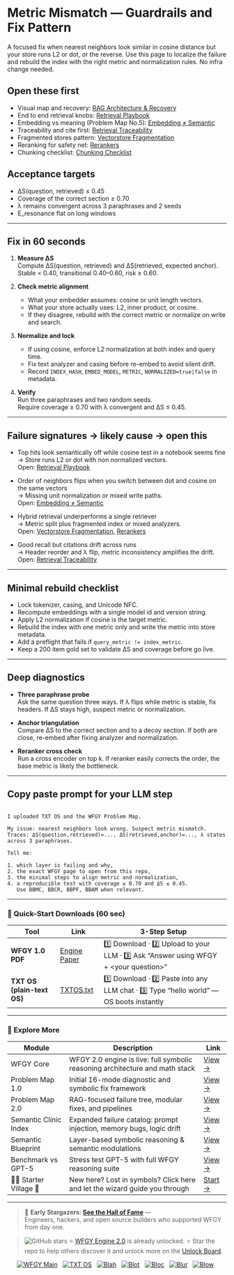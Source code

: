 # Metric Mismatch — Guardrails and Fix Pattern

A focused fix when nearest neighbors look similar in cosine distance but your store runs L2 or dot, or the reverse. Use this page to localize the failure and rebuild the index with the right metric and normalization rules. No infra change needed.

## Open these first
- Visual map and recovery: [RAG Architecture & Recovery](https://github.com/onestardao/WFGY/blob/main/ProblemMap/rag-architecture-and-recovery.md)
- End to end retrieval knobs: [Retrieval Playbook](https://github.com/onestardao/WFGY/blob/main/ProblemMap/retrieval-playbook.md)
- Embedding vs meaning (Problem Map No.5): [Embedding ≠ Semantic](https://github.com/onestardao/WFGY/blob/main/ProblemMap/embedding-vs-semantic.md)
- Traceability and cite first: [Retrieval Traceability](https://github.com/onestardao/WFGY/blob/main/ProblemMap/retrieval-traceability.md)
- Fragmented stores pattern: [Vectorstore Fragmentation](https://github.com/onestardao/WFGY/blob/main/ProblemMap/patterns/pattern_vectorstore_fragmentation.md)
- Reranking for safety net: [Rerankers](https://github.com/onestardao/WFGY/blob/main/ProblemMap/rerankers.md)
- Chunking checklist: [Chunking Checklist](https://github.com/onestardao/WFGY/blob/main/ProblemMap/chunking-checklist.md)

## Acceptance targets
- ΔS(question, retrieved) ≤ 0.45  
- Coverage of the correct section ≥ 0.70  
- λ remains convergent across 3 paraphrases and 2 seeds  
- E_resonance flat on long windows

---

## Fix in 60 seconds
1) **Measure ΔS**  
   Compute ΔS(question, retrieved) and ΔS(retrieved, expected anchor).  
   Stable < 0.40, transitional 0.40–0.60, risk ≥ 0.60.

2) **Check metric alignment**  
   - What your embedder assumes: cosine or unit length vectors.  
   - What your store actually uses: L2, inner product, or cosine.  
   - If they disagree, rebuild with the correct metric or normalize on write and search.

3) **Normalize and lock**  
   - If using cosine, enforce L2 normalization at both index and query time.  
   - Fix text analyzer and casing before re-embed to avoid silent drift.  
   - Record `INDEX_HASH`, `EMBED_MODEL`, `METRIC`, `NORMALIZED=true|false` in metadata.

4) **Verify**  
   Run three paraphrases and two random seeds.  
   Require coverage ≥ 0.70 with λ convergent and ΔS ≤ 0.45.

---

## Failure signatures → likely cause → open this
- Top hits look semantically off while cosine test in a notebook seems fine  
  → Store runs L2 or dot with non normalized vectors.  
  Open: [Retrieval Playbook](https://github.com/onestardao/WFGY/blob/main/ProblemMap/retrieval-playbook.md)

- Order of neighbors flips when you switch between dot and cosine on the same vectors  
  → Missing unit normalization or mixed write paths.  
  Open: [Embedding ≠ Semantic](https://github.com/onestardao/WFGY/blob/main/ProblemMap/embedding-vs-semantic.md)

- Hybrid retrieval underperforms a single retriever  
  → Metric split plus fragmented index or mixed analyzers.  
  Open: [Vectorstore Fragmentation](https://github.com/onestardao/WFGY/blob/main/ProblemMap/patterns/pattern_vectorstore_fragmentation.md), [Rerankers](https://github.com/onestardao/WFGY/blob/main/ProblemMap/rerankers.md)

- Good recall but citations drift across runs  
  → Header reorder and λ flip, metric inconsistency amplifies the drift.  
  Open: [Retrieval Traceability](https://github.com/onestardao/WFGY/blob/main/ProblemMap/retrieval-traceability.md)

---

## Minimal rebuild checklist
- Lock tokenizer, casing, and Unicode NFC.  
- Recompute embeddings with a single model id and version string.  
- Apply L2 normalization if cosine is the target metric.  
- Rebuild the index with one metric only and write the metric into store metadata.  
- Add a preflight that fails if `query_metric != index_metric`.  
- Keep a 200 item gold set to validate ΔS and coverage before go live.

---

## Deep diagnostics
- **Three paraphrase probe**  
  Ask the same question three ways. If λ flips while metric is stable, fix headers. If ΔS stays high, suspect metric or normalization.

- **Anchor triangulation**  
  Compare ΔS to the correct section and to a decoy section. If both are close, re-embed after fixing analyzer and normalization.

- **Reranker cross check**  
  Run a cross encoder on top k. If reranker easily corrects the order, the base metric is likely the bottleneck.

---

## Copy paste prompt for your LLM step

```

I uploaded TXT OS and the WFGY Problem Map.

My issue: nearest neighbors look wrong. Suspect metric mismatch.
Traces: ΔS(question,retrieved)=..., ΔS(retrieved,anchor)=..., λ states across 3 paraphrases.

Tell me:

1. which layer is failing and why,
2. the exact WFGY page to open from this repo,
3. the minimal steps to align metric and normalization,
4. a reproducible test with coverage ≥ 0.70 and ΔS ≤ 0.45.
   Use BBMC, BBCR, BBPF, BBAM when relevant.

```

---

### 🔗 Quick-Start Downloads (60 sec)

| Tool | Link | 3-Step Setup |
|------|------|--------------|
| **WFGY 1.0 PDF** | [Engine Paper](https://github.com/onestardao/WFGY/blob/main/I_am_not_lizardman/WFGY_All_Principles_Return_to_One_v1.0_PSBigBig_Public.pdf) | 1️⃣ Download · 2️⃣ Upload to your LLM · 3️⃣ Ask “Answer using WFGY + \<your question>” |
| **TXT OS (plain-text OS)** | [TXTOS.txt](https://github.com/onestardao/WFGY/blob/main/OS/TXTOS.txt) | 1️⃣ Download · 2️⃣ Paste into any LLM chat · 3️⃣ Type “hello world” — OS boots instantly |

---

### 🧭 Explore More

| Module                | Description                                              | Link     |
|-----------------------|----------------------------------------------------------|----------|
| WFGY Core             | WFGY 2.0 engine is live: full symbolic reasoning architecture and math stack | [View →](https://github.com/onestardao/WFGY/tree/main/core/README.md) |
| Problem Map 1.0       | Initial 16-mode diagnostic and symbolic fix framework    | [View →](https://github.com/onestardao/WFGY/tree/main/ProblemMap/README.md) |
| Problem Map 2.0       | RAG-focused failure tree, modular fixes, and pipelines   | [View →](https://github.com/onestardao/WFGY/blob/main/ProblemMap/rag-architecture-and-recovery.md) |
| Semantic Clinic Index | Expanded failure catalog: prompt injection, memory bugs, logic drift | [View →](https://github.com/onestardao/WFGY/blob/main/ProblemMap/SemanticClinicIndex.md) |
| Semantic Blueprint    | Layer-based symbolic reasoning & semantic modulations   | [View →](https://github.com/onestardao/WFGY/tree/main/SemanticBlueprint/README.md) |
| Benchmark vs GPT-5    | Stress test GPT-5 with full WFGY reasoning suite         | [View →](https://github.com/onestardao/WFGY/tree/main/benchmarks/benchmark-vs-gpt5/README.md) |
| 🧙‍♂️ Starter Village 🏡 | New here? Lost in symbols? Click here and let the wizard guide you through | [Start →](https://github.com/onestardao/WFGY/blob/main/StarterVillage/README.md) |

---

> 👑 **Early Stargazers: [See the Hall of Fame](https://github.com/onestardao/WFGY/tree/main/stargazers)** —  
> Engineers, hackers, and open source builders who supported WFGY from day one.

> <img src="https://img.shields.io/github/stars/onestardao/WFGY?style=social" alt="GitHub stars"> ⭐ [WFGY Engine 2.0](https://github.com/onestardao/WFGY/blob/main/core/README.md) is already unlocked. ⭐ Star the repo to help others discover it and unlock more on the [Unlock Board](https://github.com/onestardao/WFGY/blob/main/STAR_UNLOCKS.md).

<div align="center">

[![WFGY Main](https://img.shields.io/badge/WFGY-Main-red?style=flat-square)](https://github.com/onestardao/WFGY)
&nbsp;
[![TXT OS](https://img.shields.io/badge/TXT%20OS-Reasoning%20OS-orange?style=flat-square)](https://github.com/onestardao/WFGY/tree/main/OS)
&nbsp;
[![Blah](https://img.shields.io/badge/Blah-Semantic%20Embed-yellow?style=flat-square)](https://github.com/onestardao/WFGY/tree/main/OS/BlahBlahBlah)
&nbsp;
[![Blot](https://img.shields.io/badge/Blot-Persona%20Core-green?style=flat-square)](https://github.com/onestardao/WFGY/tree/main/OS/BlotBlotBlot)
&nbsp;
[![Bloc](https://img.shields.io/badge/Bloc-Reasoning%20Compiler-blue?style=flat-square)](https://github.com/onestardao/WFGY/tree/main/OS/BlocBlocBloc)
&nbsp;
[![Blur](https://img.shields.io/badge/Blur-Text2Image%20Engine-navy?style=flat-square)](https://github.com/onestardao/WFGY/tree/main/OS/BlurBlurBlur)
&nbsp;
[![Blow](https://img.shields.io/badge/Blow-Game%20Logic-purple?style=flat-square)](https://github.com/onestardao/WFGY/tree/main/OS/BlowBlowBlow)
&nbsp;
</div>

